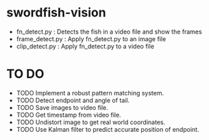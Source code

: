 # swordfish-vision

- fn_detect.py : Detects the fish in a video file and show the frames
- frame_detect.py : Apply fn_detect.py to an image file
- clip_detect.py : Apply fn_detect.py to a video file

# TO DO
- TODO Implement a robust pattern matching system.
- TODO Detect endpoint and angle of tail.
- TODO Save images to video file.
- TODO Get timestamp from video file.
- TODO Undistort image to get real world coordinates.
- TODO Use Kalman filter to predict accurate position of endpoint.